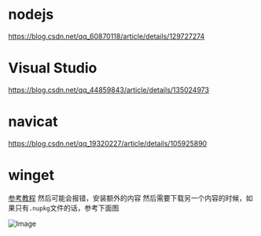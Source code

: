 # nodejs
https://blog.csdn.net/qq_60870118/article/details/129727274
# Visual Studio
https://blog.csdn.net/qq_44859843/article/details/135024973
# navicat
https://blog.csdn.net/qq_19320227/article/details/105925890
# winget
[参考教程](https://blog.csdn.net/weixin_43242942/article/details/145088859?spm=1001.2101.3001.6650.3&utm_medium=distribute.pc_relevant.none-task-blog-2%7Edefault%7EYuanLiJiHua%7EPosition-3-145088859-blog-123754132.235%5Ev43%5Epc_blog_bottom_relevance_base5&depth_1-utm_source=distribute.pc_relevant.none-task-blog-2%7Edefault%7EYuanLiJiHua%7EPosition-3-145088859-blog-123754132.235%5Ev43%5Epc_blog_bottom_relevance_base5&utm_relevant_index=6)
然后可能会报错，安装额外的内容
然后需要下载另一个内容的时候，如果只有`.nupkg`文件的话，参考下面图

![Image](https://github.com/user-attachments/assets/e1faf0f0-4e56-47ab-a320-c3080761e091)